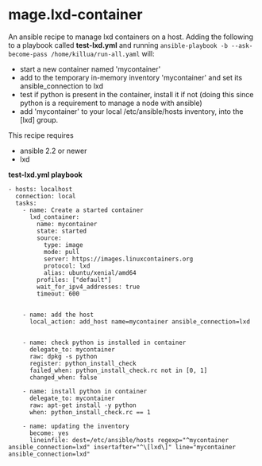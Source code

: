 # mage.lxd-container

An ansible recipe to manage lxd containers on a host. Adding the following to a playbook called **test-lxd.yml** and running `ansible-playbook -b --ask-become-pass /home/killua/run-all.yaml` will:

- start a new container named 'mycontainer'
- add to the temporary in-memory inventory 'mycontainer' and set its ansible_connection to lxd
- test if python is present in the container, install it if not (doing this since python is a requirement to manage a node with ansible)
- add 'mycontainer' to your local /etc/ansible/hosts inventory, into the [lxd] group.

This recipe requires

- ansible 2.2 or newer
- lxd

**test-lxd.yml playbook**

```
- hosts: localhost
  connection: local
  tasks:
    - name: Create a started container
      lxd_container:
        name: mycontainer
        state: started
        source:
          type: image
          mode: pull
          server: https://images.linuxcontainers.org
          protocol: lxd
          alias: ubuntu/xenial/amd64
        profiles: ["default"]
        wait_for_ipv4_addresses: true
        timeout: 600


    - name: add the host
      local_action: add_host name=mycontainer ansible_connection=lxd


    - name: check python is installed in container
      delegate_to: mycontainer
      raw: dpkg -s python
      register: python_install_check
      failed_when: python_install_check.rc not in [0, 1]
      changed_when: false

    - name: install python in container
      delegate_to: mycontainer
      raw: apt-get install -y python
      when: python_install_check.rc == 1

    - name: updating the inventory
      become: yes
      lineinfile: dest=/etc/ansible/hosts regexp="^mycontainer ansible_connection=lxd" insertafter="^\[lxd\]" line="mycontainer ansible_connection=lxd"
```
